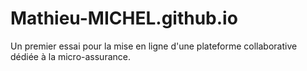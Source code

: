 # Mathieu-MICHEL.github.io
Un premier essai pour la mise en ligne d'une plateforme collaborative dédiée à la micro-assurance.
